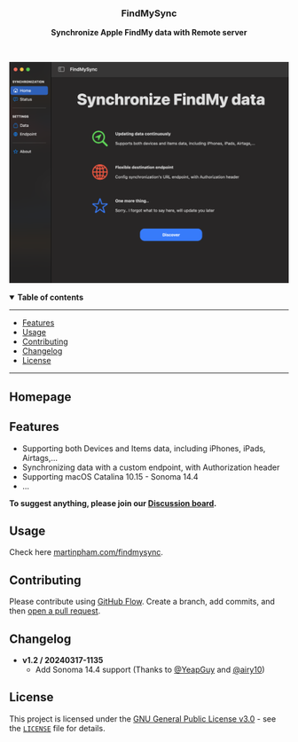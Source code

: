 <div align="center">
  <p>
    <h3>
      <b>
        FindMySync
      </b>
    </h3>
  </p>
  <p>
    <b>
      Synchronize Apple FindMy data with Remote server
    </b>
  </p>
  <p>

  </p>
  <br />
  <p>

![FindMySync](./docs/screenshot.png)

  </p>
</div>

<details open>
  <summary><b>Table of contents</b></summary>

---

- [Features](#features)
- [Usage](#usage)
- [Contributing](#contributing)
- [Changelog](#changelog)
- [License](#license)

---

</details>

## **Homepage**



## **Features**

- Supporting both Devices and Items data, including iPhones, iPads, Airtags,...
- Synchronizing data with a custom endpoint, with Authorization header
- Supporting macOS Catalina 10.15 - Sonoma 14.4
- ...

**To suggest anything, please join our [Discussion board](https://github.com/MartinPham/FindMySync/discussions).**


## **Usage**
Check here [martinpham.com/findmysync](https://www.martinpham.com/findmysync/).


## **Contributing**

Please contribute using [GitHub Flow](https://guides.github.com/introduction/flow). Create a branch, add commits, and then [open a pull request](https://github.com/MartinPham/FindMySync/compare).

## **Changelog**

- **v1.2 / 20240317-1135**
  - Add Sonoma 14.4 support (Thanks to [@YeapGuy](https://github.com/YeapGuy) and [@airy10](https://github.com/airy10))

## **License**

This project is licensed under the [GNU General Public License v3.0](https://opensource.org/licenses/gpl-3.0.html) - see the [`LICENSE`](LICENSE) file for details.
